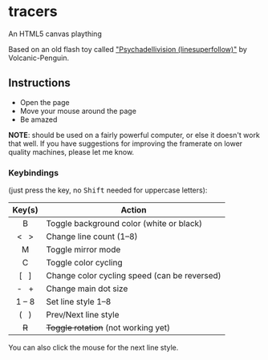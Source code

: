 # tracers
An HTML5 canvas plaything

Based on an old flash toy called ["Psychadellivision (linesuperfollow)"](https://www.deviantart.com/volcanic-penguin/art/Psychadellivision-14080073) by Volcanic-Penguin.

## Instructions
- Open the page
- Move your mouse around the page
- Be amazed

__NOTE__: should be used on a fairly powerful computer, or else it doesn't work that well.
If you have suggestions for improving the framerate on lower quality machines, please let me know.

### Keybindings
(just press the key, no <kbd>Shift</kbd> needed for uppercase letters):

| Key(s) | Action | 
| :---: | --- |
| B | Toggle background color (white or black) |
| < &nbsp; > | Change line count (1&ndash;8) |
| M | Toggle mirror mode |
| C | Toggle color cycling |
| \[ &nbsp; ] | Change color cycling speed (can be reversed) |
| - &nbsp; + | Change main dot size |
| 1 &ndash; 8 | Set line style 1&ndash;8 |
| ( &nbsp; ) | Prev/Next line style |
| ~~R~~ | ~~Toggle rotation~~ (not working yet) |

You can also click the mouse for the next line style.
